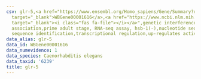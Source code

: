 ```yaml
---
csv: glr-5,<a href="https://www.ensembl.org/Homo_sapiens/Gene/Summary?db=core;g=WBGene00001616"
  target="_blank">WBGene00001616</a>,<a href="https://www.ncbi.nlm.nih.gov/pubmed/30894454"
  target="_blank"><i class="fas fa-file"></i></a>",genetic interference,functional
  association,prime adult stage, RNA-seq assay, hsb-1(-),nucleotide sequence identification,nucleotide
  sequence identification,transcriptional regulation,up-regulates activity
data_alias: glr-5
data_id: WBGene00001616
data_numevidence: 1
data_species: Caenorhabditis elegans
data_taxid: '6239'
title: glr-5
---
```

